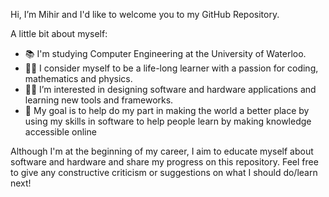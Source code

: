 Hi, I’m Mihir and I'd like to welcome you to my GitHub Repository.
   
A little bit about myself:
- 📚 I'm studying Computer Engineering at the University of Waterloo. 
- 🧑‍🎓 I consider myself to be a life-long learner with a passion for coding, mathematics and physics. 
- 🧑‍💻 I’m interested in designing software and hardware applications and learning new tools and frameworks.
- 🏁 My goal is to help do my part in making the world a better place by using my skills in software to help people learn by making knowledge accessible online

Although I'm at the beginning of my career, I aim to educate myself about software and hardware and share my progress on this repository. 
Feel free to give any constructive criticism or suggestions on what I should do/learn next!

<!---
mgupta27/mgupta27 is a ✨ special ✨ repository because its `README.md` (this file) appears on your GitHub profile.
You can click the Preview link to take a look at your changes.
--->
